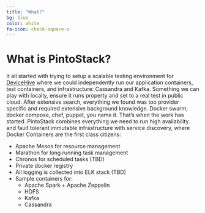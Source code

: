 ```yaml
---
title: "What?"
bg: blue
color: white
fa-icon: check-square-o
---
```

# What is PintoStack?

It all started with trying to setup a scalable testing environment for [DeviceHive](http://devicehive.com) where we could independently run our application containers, test containers, and infrastructure: Cassandra and Kafka. Something we can play with locally, ensure it runs property and set to a real test in public cloud. After extensive search, everything we found was too provider specific and required extensive background knowledge. Docker swarm, docker compose, chef, puppet, you name it. That’s when the work has started. PintoStack combines everything we need to run high availability and fault tolerant immutable infrastructure with service discovery, where Docker Containers are the first class citizens:

* Apache Mesos for resource management
* Marathon for long running task management 
* Chronos for scheduled tasks (TBD)
* Private docker registry
* All logging is collected into ELK stack (TBD)
* Sample containers for:
  * Apache Spark + Apache Zeppelin
  * HDFS
  * Kafka
  * Cassandra

